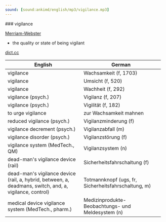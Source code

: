 ```yaml
---
sound: [sound:ankimd/english/mp3/vigilance.mp3]
---
```


\### vigilance

[Merriam-Webster](https://www.merriam-webster.com/dictionary/vigilance)

- the quality or state of being vigilant

[dict.cc](https://www.dict.cc/vigilance)

| English        | German       |
| -------------- | ------------ |
| vigilance | Wachsamkeit (f, 1703) |
| vigilance | Umsicht (f, 520) |
| vigilance | Wachheit (f, 292) |
| vigilance (psych.) | Vigilanz (f, 207) |
| vigilance (psych.) | Vigilität (f, 182) |
| to urge vigilance | zur Wachsamkeit mahnen |
| reduced vigilance (psych.) | Vigilanzminderung (f) |
| vigilance decrement (psych.) | Vigilanzabfall (m) |
| vigilance disorder (psych.) | Vigilanzstörung (f) |
| vigilance system (MedTech., QM) | Vigilanzsystem (n) |
| dead-man's vigilance device (rail) | Sicherheitsfahrschaltung <Sifa> (f) |
| dead-man's vigilance device (rail, a, hybrid, between, a, deadmans, switch, and, a, vigilance, control) | Totmannknopf (ugs, fr, Sicherheitsfahrschaltung, m) |
| medical device vigilance system <MDVS> (MedTech., pharm.) | Medizinprodukte-Beobachtungs- und Meldesystem (n) |
